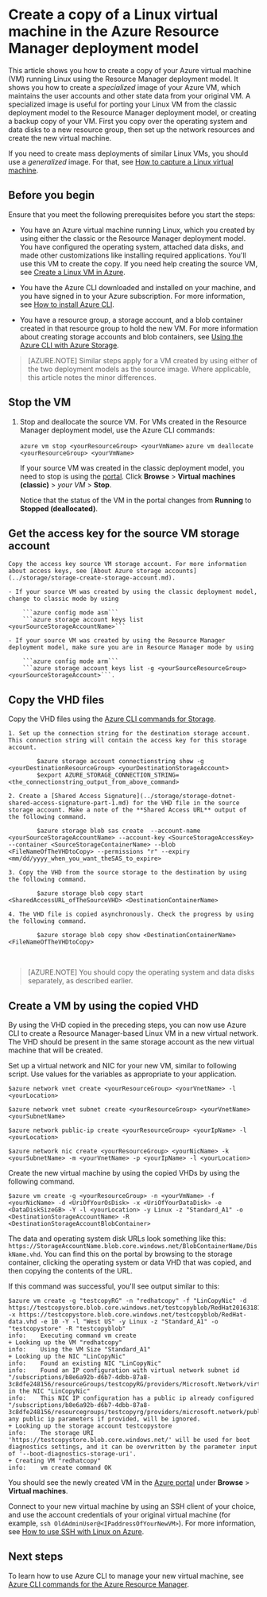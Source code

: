 <properties
	pageTitle="Create a copy of your Linux VM | Microsoft Azure"
	description="Learn how to create a copy of your Azure virtual machine running Linux, in the Resource Manager deployment model, by creating a *specialized image*."
	services="virtual-machines-linux"
	documentationCenter=""
	authors="cynthn"
	manager="timlt"
	editor=""
	tags="azure-resource-manager"/>

<tags
	ms.service="virtual-machines-linux"
	ms.workload="infrastructure-services"
	ms.tgt_pltfrm="vm-linux"
	ms.devlang="na"
	ms.topic="article"
	ms.date="04/26/2016"
	ms.author="cynthn"/>

# Create a copy of a Linux virtual machine in the Azure Resource Manager deployment model


This article shows you how to create a copy of your Azure virtual machine (VM) running Linux using the Resource Manager deployment model. It shows you how to create a *specialized* image of your Azure VM, which maintains the user accounts and other state data from your original VM. A specialized image is useful for porting your Linux VM from the classic deployment model to the Resource Manager deployment model, or creating a backup copy of your VM. First you copy over the operating system and data disks to a new resource group, then set up the network resources and create the new virtual machine.

If you need to create mass deployments of similar Linux VMs, you should use a *generalized* image. For that, see [How to capture a Linux virtual machine](virtual-machines-linux-capture-image.md).



## Before you begin

Ensure that you meet the following prerequisites before you start the steps:

- You have an Azure virtual machine running Linux, which you created by using either the classic or the Resource Manager deployment model. You have configured the operating system, attached data disks, and made other customizations like installing required applications. You'll use this VM to create the copy. If you need help creating the source VM, see [Create a Linux VM in Azure](virtual-machines-linux-quick-create-cli.md).

- You have the Azure CLI downloaded and installed on your machine, and you have signed in to your Azure subscription. For more information, see [How to install Azure CLI](../xplat-cli-install.md).

- You have a resource group, a storage account, and a blob container created in that resource group to hold the new VM. For more information about creating storage accounts and blob containers, see [Using the Azure CLI with Azure Storage](../storage/storage-azure-cli.md).

> [AZURE.NOTE] Similar steps apply for a VM created by using either of the two deployment models as the source image. Where applicable, this article notes the minor differences.  


## Stop the VM 


1. Stop and deallocate the source VM. For VMs created in the Resource Manager deployment model, use the Azure CLI commands:
	
	```azure vm stop <yourResourceGroup> <yourVmName>```
	```azure vm deallocate <yourResourceGroup> <yourVmName>```
	
	If your source VM was created in the classic deployment model, you need to stop is using the [portal](http://portal.azure.com). Click **Browse** > **Virtual machines (classic)** > *your VM* > **Stop**.
	
	Notice that the status of the VM in the portal changes from **Running** to **Stopped (deallocated)**.

## Get the access key for the source VM storage account

	Copy the access key source VM storage account. For more information about access keys, see [About Azure storage accounts](../storage/storage-create-storage-account.md).

	- If your source VM was created by using the classic deployment model, change to classic mode by using 
		
		```azure config mode asm```
		```azure storage account keys list <yourSourceStorageAccountName>```

	- If your source VM was created by using the Resource Manager deployment model, make sure you are in Resource Manager mode by using 
		
		```azure config mode arm```
		```azure storage account keys list -g <yourSourceResourceGroup> <yourSourceStorageAccount>```.

## Copy the VHD files 

Copy the VHD files using the [Azure CLI commands for Storage](../storage/storage-azure-cli.md).

	1. Set up the connection string for the destination storage account. This connection string will contain the access key for this storage account.

			$azure storage account connectionstring show -g <yourDestinationResourceGroup> <yourDestinationStorageAccount>
			$export AZURE_STORAGE_CONNECTION_STRING=<the_connectionstring_output_from_above_command>

	2. Create a [Shared Access Signature](../storage/storage-dotnet-shared-access-signature-part-1.md) for the VHD file in the source storage account. Make a note of the **Shared Access URL** output of the following command.

			$azure storage blob sas create  --account-name <yourSourceStorageAccountName> --account-key <SourceStorageAccessKey> --container <SourceStorageContainerName> --blob <FileNameOfTheVHDtoCopy> --permissions "r" --expiry <mm/dd/yyyy_when_you_want_theSAS_to_expire>

	3. Copy the VHD from the source storage to the destination by using the following command.

			$azure storage blob copy start <SharedAccessURL_ofTheSourceVHD> <DestinationContainerName>

	4. The VHD file is copied asynchronously. Check the progress by using the following command.

			$azure storage blob copy show <DestinationContainerName> <FileNameOfTheVHDtoCopy>

</br>

>[AZURE.NOTE] You should copy the operating system and data disks separately, as described earlier.


## Create a VM by using the copied VHD

By using the VHD copied in the preceding steps, you can now use Azure CLI to create a Resource Manager-based Linux VM in a new virtual network. The VHD should be present in the same storage account as the new virtual machine that will be created.


Set up a virtual network and NIC for your new VM, similar to following script. Use values for the variables as appropriate to your application.

	$azure network vnet create <yourResourceGroup> <yourVnetName> -l <yourLocation>

	$azure network vnet subnet create <yourResourceGroup> <yourVnetName> <yourSubnetName>

	$azure network public-ip create <yourResourceGroup> <yourIpName> -l <yourLocation>

	$azure network nic create <yourResourceGroup> <yourNicName> -k <yourSubnetName> -m <yourVnetName> -p <yourIpName> -l <yourLocation>


Create the new virtual machine by using the copied VHDs by using the following command.
</br>

	$azure vm create -g <yourResourceGroup> -n <yourVmName> -f <yourNicName> -d <UriOfYourOsDisk> -x <UriOfYourDataDisk> -e <DataDiskSizeGB> -Y -l <yourLocation> -y Linux -z "Standard_A1" -o <DestinationStorageAccountName> -R <DestinationStorageAccountBlobContainer>


The data and operating system disk URLs look something like this: `https://StorageAccountName.blob.core.windows.net/BlobContainerName/DiskName.vhd`. You can find this on the portal by browsing to the storage container, clicking the operating system or data VHD that was copied, and then copying the contents of the URL.


If this command was successful, you'll see output similar to this:

	$azure vm create -g "testcopyRG" -n "redhatcopy" -f "LinCopyNic" -d https://testcopystore.blob.core.windows.net/testcopyblob/RedHat201631816334.vhd -x https://testcopystore.blob.core.windows.net/testcopyblob/RedHat-data.vhd -e 10 -Y -l "West US" -y Linux -z "Standard_A1" -o "testcopystore" -R "testcopyblob"
	info:    Executing command vm create
	+ Looking up the VM "redhatcopy"
	info:    Using the VM Size "Standard_A1"
	+ Looking up the NIC "LinCopyNic"
	info:    Found an existing NIC "LinCopyNic"
	info:    Found an IP configuration with virtual network subnet id "/subscriptions/b8e6a92b-d6b7-4dbb-87a8-3c8dfe248156/resourceGroups/testcopyRG/providers/Microsoft.Network/virtualNetworks/LinCopyVnet/subnets/LinCopySub" in the NIC "LinCopyNic"
	info:    This NIC IP configuration has a public ip already configured "/subscriptions/b8e6a92b-d6b7-4dbb-87a8-3c8dfe248156/resourcegroups/testcopyrg/providers/microsoft.network/publicipaddresses/lincopyip", any public ip parameters if provided, will be ignored.
	+ Looking up the storage account testcopystore
	info:    The storage URI 'https://testcopystore.blob.core.windows.net/' will be used for boot diagnostics settings, and it can be overwritten by the parameter input of '--boot-diagnostics-storage-uri'.
	+ Creating VM "redhatcopy"
	info:    vm create command OK

You should see the newly created VM in the [Azure portal](https://portal.azure.com) under **Browse** > **Virtual machines**.

Connect to your new virtual machine by using an SSH client of your choice, and use the account credentials of your original virtual machine (for example, `ssh OldAdminUser@<IPaddressOfYourNewVM>`). For more information, see [How to use SSH with Linux on Azure](virtual-machines-linux-ssh-from-linux.md).


## Next steps

To learn how to use Azure CLI to manage your new virtual machine, see [Azure CLI commands for the Azure Resource Manager](azure-cli-arm-commands.md).
